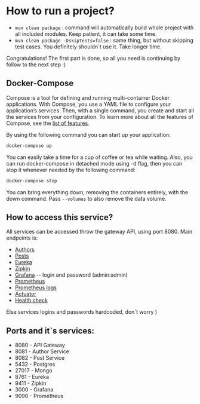 # How to run a project?
* `mvn clean package` : command will automatically build whole project with all included modules. Keep patient, it can take some time.
* `mvn clean package -DskipTests=false` : same thing, but without skipping test cases. You definitely shouldn`t use it. Take longer time.

Congratulations! The first part is done, so all you need is continuing by follow to the next step :)


## Docker-Compose

Compose is a tool for defining and running multi-container Docker applications. With Compose, you use a YAML file to configure your application’s services. Then, with a single command, you create and start all the services from your configuration. To learn more about all the features of Compose, see the [list of features](https://docs.docker.com/compose/overview/#features).

By using the following command you can start up your application:

```sh
docker-compose up
```
You can easily take a time for a cup of coffee or tea while waiting.
Also, you can run docker-compose in detached mode using -d flag, then you can stop it whenever needed by the following command:

```sh
docker-compose stop
```

You can bring everything down, removing the containers entirely, with the down command. Pass `--volumes` to also remove the data volume.

## How to access this service?
All services can be accessed throw the gateway API, using port 8080. Main endpoints is:
* [Authors](http://localhost:8080/authors)
* [Posts](http://localhost:8080/posts)
* [Eureka](http://localhost:8761/)
* [Zipkin](http://localhost:9411/zipkin)
* [Grafana](http://localhost:3000/) -- login and password (admin:admin)
* [Prometheus](http://localhost:9090/)
* [Prometheus logs](http://localhost:8080/actuator/prometheus/)
* [Actuator](http://localhost:8080/actuator/)
* [Health check](http://localhost:8080/actuator/health/)

Else services logins and passwords hardcoded, don`t worry )


## Ports and it`s services:
* 8080  - API Gateway
* 8081  - Author Service
* 8082  - Post Service
* 5432  - Postgres
* 27017 - Mongo
* 8761  - Eureka
* 9411  - Zipkin
* 3000  - Grafana
* 9090  - Prometheus

